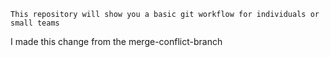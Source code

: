 	This repository will show you a basic git workflow for individuals or small teams

I made this change from the merge-conflict-branch
